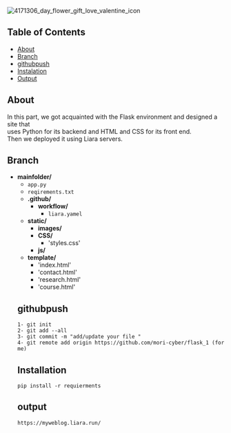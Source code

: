 ![4171306_day_flower_gift_love_valentine_icon](https://github.com/mori-cyber/flask_1/assets/65276280/49b41ad6-daf6-48a5-a23d-c18a50b433e7)
## Table of Contents
- [About](#About)
- [Branch](#Branch)
- [githubpush](#githubpush)
- [Instalation](#Installation)
- [Output](#Output)

## About
In this part, we got acquainted with the Flask environment and designed a site that <br> uses Python for its backend and HTML and CSS for its front end.<br> Then we deployed it using Liara servers.
<br>
## Branch <br>
- **mainfolder/** 
  - `app.py`
  - `reqirements.txt`
  - **.github/**
    - **workflow/**
       - `liara.yamel`
  - **static/**
      - **images/**
      - **CSS/**
        - 'styles.css' 
      - **js/**
  - **template/**
    - 'index.html'
    - 'contact.html'
    - 'research.html'
    - 'course.html'
  ## githubpush
  ```
  1- git init
  2- git add --all
  3- git commit -m "add/update your file "
  4- git remote add origin https://github.com/mori-cyber/flask_1 (for me)
  ```
  ## Installation
  ```
  pip install -r requierments
  ```
  ## output
  ```
  https://myweblog.liara.run/

  ```
  

  
  


  

